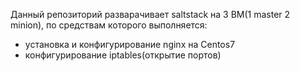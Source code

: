 Данный репозиторий разварачивает saltstack на 3 ВМ(1 master 2 minion), по средствам которого выполняется:
 - установка и конфигурирование nginx на Centos7
 - конфигурирование iptables(открытие портов)
